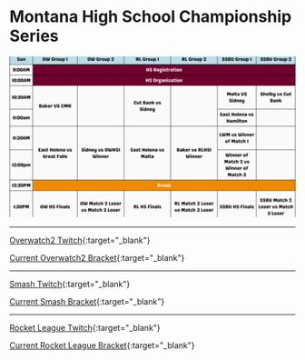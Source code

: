# Montana High School Championship Series

![Saturuday](SundayApril7.png)

<hr>

[Overwatch2 Twitch](https://www.twitch.tv/umt_esports){:target="_blank"}

[Current Overwatch2 Bracket](https://mhscs.leagueos.gg/league/seasons/UwZ4OjSq2KASHaHC15vp/stages/0fvn633a170ql91ni466981ru){:target="_blank"}

<hr>

[Smash Twitch](https://www.twitch.tv/umt_esports2){:target="_blank"}

[Current Smash Bracket](https://mhscs.leagueos.gg/league/seasons/2BVzBhXl0SvS3KuLSJLN/stages/ddd0ave5mlvbcuol27nh3pfgd ){:target="_blank"}

<hr>

[Rocket League Twitch](https://www.twitch.tv/umt_esports3){:target="_blank"}

[Current Rocket League Bracket](https://mhscs.leagueos.gg/league/seasons/TAr6xDWj7aiLx77VC32f/stages/0f1i93e3pd4qi4kadsn2m2je6){:target="_blank"}